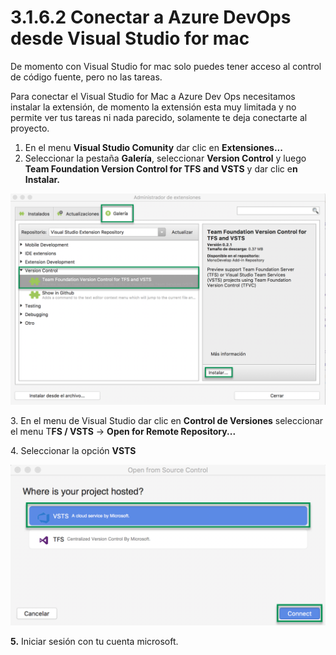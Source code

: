 # 3.1.6.2 Conectar a Azure DevOps desde Visual Studio for mac

De momento con Visual Studio for mac solo puedes tener acceso al control de código fuente, pero no las tareas.&#x20;

Para conectar el Visual Studio for Mac a Azure Dev Ops necesitamos instalar la extensión, de momento la extensión esta muy limitada y no permite ver tus tareas ni nada parecido, solamente te deja conectarte al proyecto.

1. En el menu **Visual Studio Comunity** dar clic en **Extensiones...**
2. Seleccionar la pestaña **Galería**, seleccionar **Version Control** y luego **Team Foundation Version Control for TFS and VSTS**  y dar clic e**n Instalar.**

![](../../../.gitbook/assets/00000167.png)

3\. En el menu de Visual Studio dar clic en **Control de Versiones** seleccionar el menu T**FS / VSTS** -> **Open for Remote Repository...**

4\. Seleccionar la opción  **VSTS**&#x20;

![](../../../.gitbook/assets/00000168.png)

**5.** Iniciar sesión con tu cuenta microsoft.
